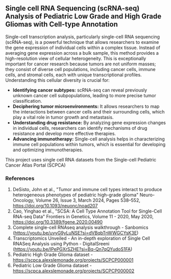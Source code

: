 ## Single cell RNA Sequencing (scRNA-seq) Analysis of Pediatric Low Grade and High Grade Gliomas with Cell-type Annotation ##

Single-cell transcription analysis, particularly single-cell RNA sequencing (scRNA-seq), is a powerful technique that allows researchers to examine the gene expression of individual cells within a complex tissue. Instead of averaging gene expression across a bulk sample, this method provides a high-resolution view of cellular heterogeneity. This is exceptionally important for cancer research because tumors are not uniform masses; they consist of diverse cell populations, including cancer cells, immune cells, and stromal cells, each with unique transcriptional profiles. Understanding this cellular diversity is crucial for:   

- **Identifying cancer subtypes:** scRNA-seq can reveal previously unknown cancer cell subpopulations, leading to more precise tumor classification.   
- **Deciphering tumor microenvironments:** It allows researchers to map the interactions between cancer cells and their surrounding cells, which play a vital role in tumor growth and metastasis.   
- **Understanding drug resistance:** By analyzing gene expression changes in individual cells, researchers can identify mechanisms of drug resistance and develop more effective therapies.   
- **Advancing immunotherapy:** Single-cell analysis helps in characterizing immune cell populations within tumors, which is essential for developing and optimizing immunotherapies.

This project uses single cell RNA datasets from the Single-cell Pediatric Cancer Atlas Portal (SCPCA)



### References

1. DeSisto, John et al., "Tumor and immune cell types interact to produce heterogeneous phenotypes of pediatric high-grade glioma" Neuro-Oncology, Volume 26, Issue 3, March 2024, Pages 538–552, https://doi.org/10.1093/neuonc/noad207
2. Cao, Yinghao et al., "SCSA: A Cell Type Annotation Tool for Single-Cell RNA-seq Data" Frontiers in Genetics, Volume 11 - 2020, May 2020, https://doi.org/10.3389/fgene.2020.00490
3. Complete single-cell RNAseq analysis walkthrough - Sanbomics (https://youtu.be/uvyG9yLuNSE?si=dVBqbTnWWGCYsK3E)
4. Transcriptomics Unveiled - An in-depth exploration of Single Cell RNASeq Analysis using Python - DigitalSreeni (https://youtu.be/IPePGXrSZHE?si=Bq-Qn7qQYudoS1FA)
5. Pediatric High Grade Glioma dataset - https://scpca.alexslemonade.org/projects/SCPCP000001
6. Pediatric Low Grade Glioma dataset - https://scpca.alexslemonade.org/projects/SCPCP000002
